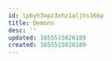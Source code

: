 ```yaml
---
id: lp6yh3xpz3xhz1aljhs166p
title: Demons
desc: ''
updated: 1655515026189
created: 1655515026189
---
```


